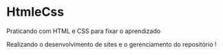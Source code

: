 # HtmleCss
 Praticando com HTML e CSS para fixar o aprendizado

Realizando o desenvolvimento de sites e o gerenciamento do repositório !